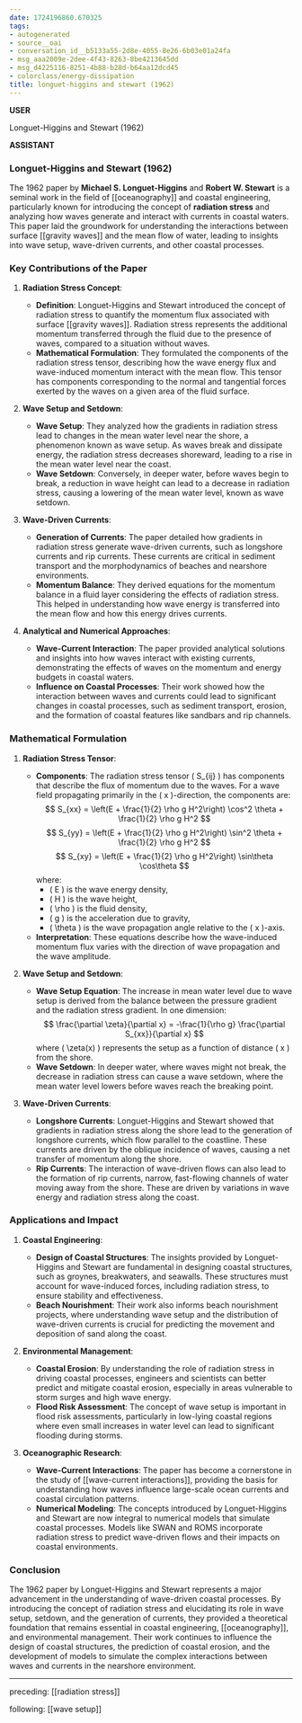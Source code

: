 ```yaml
---
date: 1724196860.670325
tags:
- autogenerated
- source__oai
- conversation_id__b5133a55-2d8e-4055-8e26-6b03e01a24fa
- msg_aaa2009e-2dee-4f43-8263-8be4213645dd
- msg_d4225116-8251-4b88-b28d-b64aa12dcd45
- colorclass/energy-dissipation
title: longuet-higgins and stewart (1962)
---
```


**USER**

Longuet-Higgins and Stewart (1962)


**ASSISTANT**

### Longuet-Higgins and Stewart (1962)

The 1962 paper by **Michael S. Longuet-Higgins** and **Robert W. Stewart** is a seminal work in the field of [[oceanography]] and coastal engineering, particularly known for introducing the concept of **radiation stress** and analyzing how waves generate and interact with currents in coastal waters. This paper laid the groundwork for understanding the interactions between surface [[gravity waves]] and the mean flow of water, leading to insights into wave setup, wave-driven currents, and other coastal processes.

### Key Contributions of the Paper

1. **Radiation Stress Concept**:
   - **Definition**: Longuet-Higgins and Stewart introduced the concept of radiation stress to quantify the momentum flux associated with surface [[gravity waves]]. Radiation stress represents the additional momentum transferred through the fluid due to the presence of waves, compared to a situation without waves.
   - **Mathematical Formulation**: They formulated the components of the radiation stress tensor, describing how the wave energy flux and wave-induced momentum interact with the mean flow. This tensor has components corresponding to the normal and tangential forces exerted by the waves on a given area of the fluid surface.

2. **Wave Setup and Setdown**:
   - **Wave Setup**: They analyzed how the gradients in radiation stress lead to changes in the mean water level near the shore, a phenomenon known as wave setup. As waves break and dissipate energy, the radiation stress decreases shoreward, leading to a rise in the mean water level near the coast.
   - **Wave Setdown**: Conversely, in deeper water, before waves begin to break, a reduction in wave height can lead to a decrease in radiation stress, causing a lowering of the mean water level, known as wave setdown.

3. **Wave-Driven Currents**:
   - **Generation of Currents**: The paper detailed how gradients in radiation stress generate wave-driven currents, such as longshore currents and rip currents. These currents are critical in sediment transport and the morphodynamics of beaches and nearshore environments.
   - **Momentum Balance**: They derived equations for the momentum balance in a fluid layer considering the effects of radiation stress. This helped in understanding how wave energy is transferred into the mean flow and how this energy drives currents.

4. **Analytical and Numerical Approaches**:
   - **Wave-Current Interaction**: The paper provided analytical solutions and insights into how waves interact with existing currents, demonstrating the effects of waves on the momentum and energy budgets in coastal waters.
   - **Influence on Coastal Processes**: Their work showed how the interaction between waves and currents could lead to significant changes in coastal processes, such as sediment transport, erosion, and the formation of coastal features like sandbars and rip channels.

### Mathematical Formulation

1. **Radiation Stress Tensor**:
   - **Components**: The radiation stress tensor \( S_{ij} \) has components that describe the flux of momentum due to the waves. For a wave field propagating primarily in the \( x \)-direction, the components are:
     $$
     S_{xx} = \left(E + \frac{1}{2} \rho g H^2\right) \cos^2 \theta + \frac{1}{2} \rho g H^2
     $$
     $$
     S_{yy} = \left(E + \frac{1}{2} \rho g H^2\right) \sin^2 \theta + \frac{1}{2} \rho g H^2
     $$
     $$
     S_{xy} = \left(E + \frac{1}{2} \rho g H^2\right) \sin\theta \cos\theta
     $$
     where:
     - \( E \) is the wave energy density,
     - \( H \) is the wave height,
     - \( \rho \) is the fluid density,
     - \( g \) is the acceleration due to gravity,
     - \( \theta \) is the wave propagation angle relative to the \( x \)-axis.
   - **Interpretation**: These equations describe how the wave-induced momentum flux varies with the direction of wave propagation and the wave amplitude.

2. **Wave Setup and Setdown**:
   - **Wave Setup Equation**: The increase in mean water level due to wave setup is derived from the balance between the pressure gradient and the radiation stress gradient. In one dimension:
     $$
     \frac{\partial \zeta}{\partial x} = -\frac{1}{\rho g} \frac{\partial S_{xx}}{\partial x}
     $$
     where \( \zeta(x) \) represents the setup as a function of distance \( x \) from the shore.
   - **Wave Setdown**: In deeper water, where waves might not break, the decrease in radiation stress can cause a wave setdown, where the mean water level lowers before waves reach the breaking point.

3. **Wave-Driven Currents**:
   - **Longshore Currents**: Longuet-Higgins and Stewart showed that gradients in radiation stress along the shore lead to the generation of longshore currents, which flow parallel to the coastline. These currents are driven by the oblique incidence of waves, causing a net transfer of momentum along the shore.
   - **Rip Currents**: The interaction of wave-driven flows can also lead to the formation of rip currents, narrow, fast-flowing channels of water moving away from the shore. These are driven by variations in wave energy and radiation stress along the coast.

### Applications and Impact

1. **Coastal Engineering**:
   - **Design of Coastal Structures**: The insights provided by Longuet-Higgins and Stewart are fundamental in designing coastal structures, such as groynes, breakwaters, and seawalls. These structures must account for wave-induced forces, including radiation stress, to ensure stability and effectiveness.
   - **Beach Nourishment**: Their work also informs beach nourishment projects, where understanding wave setup and the distribution of wave-driven currents is crucial for predicting the movement and deposition of sand along the coast.

2. **Environmental Management**:
   - **Coastal Erosion**: By understanding the role of radiation stress in driving coastal processes, engineers and scientists can better predict and mitigate coastal erosion, especially in areas vulnerable to storm surges and high wave energy.
   - **Flood Risk Assessment**: The concept of wave setup is important in flood risk assessments, particularly in low-lying coastal regions where even small increases in water level can lead to significant flooding during storms.

3. **Oceanographic Research**:
   - **Wave-Current Interactions**: The paper has become a cornerstone in the study of [[wave-current interactions]], providing the basis for understanding how waves influence large-scale ocean currents and coastal circulation patterns.
   - **Numerical Modeling**: The concepts introduced by Longuet-Higgins and Stewart are now integral to numerical models that simulate coastal processes. Models like SWAN and ROMS incorporate radiation stress to predict wave-driven flows and their impacts on coastal environments.

### Conclusion

The 1962 paper by Longuet-Higgins and Stewart represents a major advancement in the understanding of wave-driven coastal processes. By introducing the concept of radiation stress and elucidating its role in wave setup, setdown, and the generation of currents, they provided a theoretical foundation that remains essential in coastal engineering, [[oceanography]], and environmental management. Their work continues to influence the design of coastal structures, the prediction of coastal erosion, and the development of models to simulate the complex interactions between waves and currents in the nearshore environment.


---

preceding: [[radiation stress]]  


following: [[wave setup]]